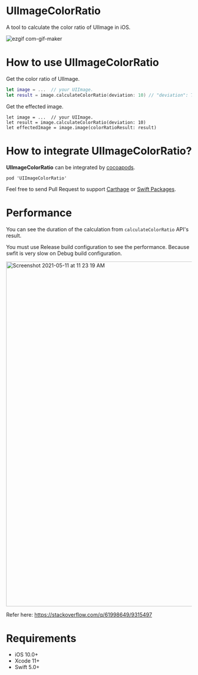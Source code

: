 # UIImageColorRatio

A tool to calculate the color ratio of UIImage in iOS.

![ezgif com-gif-maker](https://user-images.githubusercontent.com/5275802/117752368-39fa6500-b249-11eb-83ae-9e797abdea7f.gif)


# How to use UIImageColorRatio

Get the color ratio of UIImage.

```swift
let image = ...  // your UIImage.
let result = image.calculateColorRatio(deviation: 10) // "deviation": The deviation on pixels, It's from 0 to 255. Bigger deviation means less kind of colors.
```

Get the effected image.

```
let image = ...  // your UIImage.
let result = image.calculateColorRatio(deviation: 10)
let effectedImage = image.image(colorRatioResult: result)
```


# How to integrate UIImageColorRatio?

**UIImageColorRatio** can be integrated by [cocoapods](https://cocoapods.org/). 

```
pod 'UIImageColorRatio'
```

Feel free to send Pull Request to support [Carthage](https://github.com/Carthage/Carthage) or [Swift Packages](https://developer.apple.com/documentation/swift_packages).

# Performance

You can see the duration of the calculation from `calculateColorRatio` API's result.

You must use Release build configuration to see the performance. Because swfit is very slow on Debug build configuration. 

<img width="935" alt="Screenshot 2021-05-11 at 11 23 19 AM" src="https://user-images.githubusercontent.com/5275802/117753620-60210480-b24b-11eb-9b5b-2246ccf1f6c6.png">

Refer here: https://stackoverflow.com/q/61998649/9315497
  

# Requirements

- iOS 10.0+
- Xcode 11+
- Swift 5.0+
